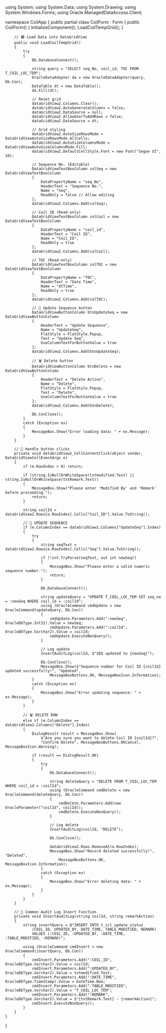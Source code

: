 using System;
using System.Data;
using System.Drawing;
using System.Windows.Forms;
using Oracle.ManagedDataAccess.Client;

namespace CoilApp
{
    public partial class CoilForm : Form
    {
        public CoilForm()
        {
            InitializeComponent();
            LoadCoilTempGrid();
        }

        // 🟩 Load Data into DataGridView
        public void LoadCoilTempGrid()
        {
            try
            {
                Db.DatabaseConnect();

                string query = "SELECT seq_No, coil_id, TOC FROM T_COIL_LOC_TEM";
                OracleDataAdapter da = new OracleDataAdapter(query, Db.Con);
                DataTable dt = new DataTable();
                da.Fill(dt);

                // Reset grid
                dataGridView2.Columns.Clear();
                dataGridView2.AutoGenerateColumns = false;
                dataGridView2.DataSource = null;
                dataGridView2.AllowUserToAddRows = false;
                dataGridView2.DataSource = dt;

                // Grid styling
                dataGridView2.AutoSizeRowsMode = DataGridViewAutoSizeRowsMode.AllCells;
                dataGridView2.AutoSizeColumnsMode = DataGridViewAutoSizeColumnsMode.Fill;
                dataGridView2.DefaultCellStyle.Font = new Font("Segoe UI", 10);

                // Sequence No. (Editable)
                DataGridViewTextBoxColumn colSeq = new DataGridViewTextBoxColumn
                {
                    DataPropertyName = "seq_No",
                    HeaderText = "Sequence No.",
                    Name = "Seq",
                    ReadOnly = false // Allow editing
                };
                dataGridView2.Columns.Add(colSeq);

                // Coil ID (Read-only)
                DataGridViewTextBoxColumn colCoil = new DataGridViewTextBoxColumn
                {
                    DataPropertyName = "coil_id",
                    HeaderText = "Coil ID",
                    Name = "Coil_ID",
                    ReadOnly = true
                };
                dataGridView2.Columns.Add(colCoil);

                // TOC (Read-only)
                DataGridViewTextBoxColumn colTOC = new DataGridViewTextBoxColumn
                {
                    DataPropertyName = "TOC",
                    HeaderText = "Date Time",
                    Name = "dtTime",
                    ReadOnly = true
                };
                dataGridView2.Columns.Add(colTOC);

                // 🔁 Update Sequence button
                DataGridViewButtonColumn btnUpdateSeq = new DataGridViewButtonColumn
                {
                    HeaderText = "Update Sequence",
                    Name = "UpdateSeq",
                    FlatStyle = FlatStyle.Popup,
                    Text = "Update Seq",
                    UseColumnTextForButtonValue = true
                };
                dataGridView2.Columns.Add(btnUpdateSeq);

                // 🗑 Delete button
                DataGridViewButtonColumn btnDelete = new DataGridViewButtonColumn
                {
                    HeaderText = "Delete Action",
                    Name = "Delete",
                    FlatStyle = FlatStyle.Popup,
                    Text = "Delete",
                    UseColumnTextForButtonValue = true
                };
                dataGridView2.Columns.Add(btnDelete);

                Db.ConClose();
            }
            catch (Exception ex)
            {
                MessageBox.Show("Error loading data: " + ex.Message);
            }
        }

        // 🧭 Handle button clicks
        private void dataGridView2_CellContentClick(object sender, DataGridViewCellEventArgs e)
        {
            if (e.RowIndex < 0) return;

            if (string.IsNullOrWhiteSpace(txtmodified.Text) || string.IsNullOrWhiteSpace(txtRemark.Text))
            {
                MessageBox.Show("Please enter 'Modified By' and 'Remark' before proceeding.");
                return;
            }

            string coilId = dataGridView2.Rows[e.RowIndex].Cells["Coil_ID"].Value.ToString();

            // 🔁 UPDATE SEQUENCE
            if (e.ColumnIndex == dataGridView2.Columns["UpdateSeq"].Index)
            {
                try
                {
                    string seqText = dataGridView2.Rows[e.RowIndex].Cells["Seq"].Value.ToString();

                    if (!int.TryParse(seqText, out int newSeq))
                    {
                        MessageBox.Show("Please enter a valid numeric sequence number.");
                        return;
                    }

                    Db.DatabaseConnect();

                    string updateQuery = "UPDATE T_COIL_LOC_TEM SET seq_no = :newSeq WHERE coil_id = :coilId";
                    using (OracleCommand cmdUpdate = new OracleCommand(updateQuery, Db.Con))
                    {
                        cmdUpdate.Parameters.Add(":newSeq", OracleDbType.Int32).Value = newSeq;
                        cmdUpdate.Parameters.Add(":coilId", OracleDbType.Varchar2).Value = coilId;
                        cmdUpdate.ExecuteNonQuery();
                    }

                    // Log update
                    InsertAuditLog(coilId, $"SEQ updated to {newSeq}");

                    Db.ConClose();
                    MessageBox.Show($"Sequence number for Coil ID {coilId} updated successfully!", "Updated",
                        MessageBoxButtons.OK, MessageBoxIcon.Information);
                }
                catch (Exception ex)
                {
                    MessageBox.Show("Error updating sequence: " + ex.Message);
                }
            }

            // 🗑 DELETE ROW
            else if (e.ColumnIndex == dataGridView2.Columns["Delete"].Index)
            {
                DialogResult result = MessageBox.Show(
                    $"Are you sure you want to delete Coil ID {coilId}?",
                    "Confirm Delete", MessageBoxButtons.OKCancel, MessageBoxIcon.Warning);

                if (result == DialogResult.OK)
                {
                    try
                    {
                        Db.DatabaseConnect();

                        string deleteQuery = "DELETE FROM T_COIL_LOC_TEM WHERE coil_id = :coilId";
                        using (OracleCommand cmdDelete = new OracleCommand(deleteQuery, Db.Con))
                        {
                            cmdDelete.Parameters.Add(new OracleParameter("coilId", coilId));
                            cmdDelete.ExecuteNonQuery();
                        }

                        // Log delete
                        InsertAuditLog(coilId, "DELETE");

                        Db.ConClose();

                        dataGridView2.Rows.RemoveAt(e.RowIndex);
                        MessageBox.Show("Record deleted successfully!", "Deleted",
                            MessageBoxButtons.OK, MessageBoxIcon.Information);
                    }
                    catch (Exception ex)
                    {
                        MessageBox.Show("Error deleting data: " + ex.Message);
                    }
                }
            }
        }

        // 🧾 Common Audit Log Insert Function
        private void InsertAuditLog(string coilId, string remarkAction)
        {
            string insertQuery = @"INSERT INTO t_ccl_update_status 
                (COIL_ID, UPDATED_BY, DATE_TIME, TABLE_MODIFIED, REMARK)
                VALUES (:COIL_ID, :UPDATED_BY, :DATE_TIME, :TABLE_MODIFIED, :REMARK)";

            using (OracleCommand cmdInsert = new OracleCommand(insertQuery, Db.Con))
            {
                cmdInsert.Parameters.Add(":COIL_ID", OracleDbType.Varchar2).Value = coilId;
                cmdInsert.Parameters.Add(":UPDATED_BY", OracleDbType.Varchar2).Value = txtmodified.Text;
                cmdInsert.Parameters.Add(":DATE_TIME", OracleDbType.TimeStamp).Value = DateTime.Now;
                cmdInsert.Parameters.Add(":TABLE_MODIFIED", OracleDbType.Varchar2).Value = "T_COIL_LOC_TEM";
                cmdInsert.Parameters.Add(":REMARK", OracleDbType.Varchar2).Value = $"{txtRemark.Text} - {remarkAction}";
                cmdInsert.ExecuteNonQuery();
            }
        }
    }
}